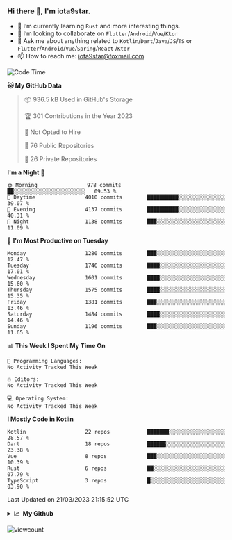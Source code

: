 ### Hi there 👋, I'm iota9star.

- 🌱 I’m currently learning `Rust` and more interesting things.
- 👯 I’m looking to collaborate on `Flutter`/`Android`/`Vue`/`Ktor`
- 💬 Ask me about anything related to `Kotlin`/`Dart`/`Java`/`JS`/`TS` or `Flutter`/`Android`/`Vue`/`Spring`/`React`
  /`Ktor`
- 📫 How to reach me: [iota9star@foxmail.com](iota9star@foxmail.com)



<!--START_SECTION:waka-->
![Code Time](http://img.shields.io/badge/Code%20Time-3%2C090%20hrs%2054%20mins-blue)

**🐱 My GitHub Data** 

> 📦 936.5 kB Used in GitHub's Storage 
 > 
> 🏆 301 Contributions in the Year 2023
 > 
> 🚫 Not Opted to Hire
 > 
> 📜 76 Public Repositories 
 > 
> 🔑 26 Private Repositories 
 > 
**I'm a Night 🦉** 

```text
🌞 Morning                978 commits         ██░░░░░░░░░░░░░░░░░░░░░░░   09.53 % 
🌆 Daytime                4010 commits        ██████████░░░░░░░░░░░░░░░   39.07 % 
🌃 Evening                4137 commits        ██████████░░░░░░░░░░░░░░░   40.31 % 
🌙 Night                  1138 commits        ███░░░░░░░░░░░░░░░░░░░░░░   11.09 % 
```
📅 **I'm Most Productive on Tuesday** 

```text
Monday                   1280 commits        ███░░░░░░░░░░░░░░░░░░░░░░   12.47 % 
Tuesday                  1746 commits        ████░░░░░░░░░░░░░░░░░░░░░   17.01 % 
Wednesday                1601 commits        ████░░░░░░░░░░░░░░░░░░░░░   15.60 % 
Thursday                 1575 commits        ████░░░░░░░░░░░░░░░░░░░░░   15.35 % 
Friday                   1381 commits        ███░░░░░░░░░░░░░░░░░░░░░░   13.46 % 
Saturday                 1484 commits        ████░░░░░░░░░░░░░░░░░░░░░   14.46 % 
Sunday                   1196 commits        ███░░░░░░░░░░░░░░░░░░░░░░   11.65 % 
```


📊 **This Week I Spent My Time On** 

```text
💬 Programming Languages: 
No Activity Tracked This Week

🔥 Editors: 
No Activity Tracked This Week

💻 Operating System: 
No Activity Tracked This Week
```

**I Mostly Code in Kotlin** 

```text
Kotlin                   22 repos            ███████░░░░░░░░░░░░░░░░░░   28.57 % 
Dart                     18 repos            ██████░░░░░░░░░░░░░░░░░░░   23.38 % 
Vue                      8 repos             ███░░░░░░░░░░░░░░░░░░░░░░   10.39 % 
Rust                     6 repos             ██░░░░░░░░░░░░░░░░░░░░░░░   07.79 % 
TypeScript               3 repos             █░░░░░░░░░░░░░░░░░░░░░░░░   03.90 % 
```




 Last Updated on 21/03/2023 21:15:52 UTC
<!--END_SECTION:waka-->

<details>
  <summary><b>📈&nbsp;&nbsp;My Github</b></summary>
  <br>
  <img src='https://github-profile-trophy.vercel.app/?username=iota9star'>
  <img src='https://bad-apple-github-readme.vercel.app/api?show_bg=1&username=iota9star&hide_title=true'>
  <img src='http://cr-skills-chart-widget.azurewebsites.net/api/api?username=iota9star'>
</details>


![viewcount](https://count.getloli.com/get/@iota9star?theme=rule34)
